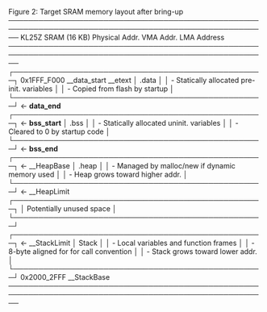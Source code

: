Figure 2: Target SRAM memory layout after bring-up
──────────────────────────────────────────────────────────────────────────────────────────────────────
   KL25Z SRAM (16 KB)                                    Physical Addr.    VMA Addr.      LMA Address
──────────────────────────────────────────────────────────────────────────────────────────────────────
   ┌──────────────────────────────────────────────────┐  0x1FFF_F000       __data_start   __etext
   │ .data                                            │
   │ - Statically allocated pre-init. variables       │
   │ - Copied from flash by startup                   │
   └──────────────────────────────────────────────────┘  <-                __data_end__
   ┌──────────────────────────────────────────────────┐  <-                __bss_start__
   │ .bss                                             │
   │ - Statically allocated uninit. variables         │
   │ - Cleared to 0 by startup code                   │
   └──────────────────────────────────────────────────┘  <-                __bss_end__
   ┌──────────────────────────────────────────────────┐  <-                __HeapBase
   │ .heap                                            │
   │ - Managed by malloc/new if dynamic memory used   │
   │ - Heap grows toward higher addr.                 │
   └──────────────────────────────────────────────────┘  <-                __HeapLimit
   ┌──────────────────────────────────────────────────┐ 
   │ Potentially unused space                         │
   └──────────────────────────────────────────────────┘              
   ┌──────────────────────────────────────────────────┐  <-                __StackLimit
   │ Stack                                            │
   │ - Local variables and function frames            │
   │ - 8-byte aligned for for call convention         │
   │ - Stack grows toward lower addr.                 │
   └──────────────────────────────────────────────────┘ 0x2000_2FFF        __StackBase
──────────────────────────────────────────────────────────────────────────────────────────────────────